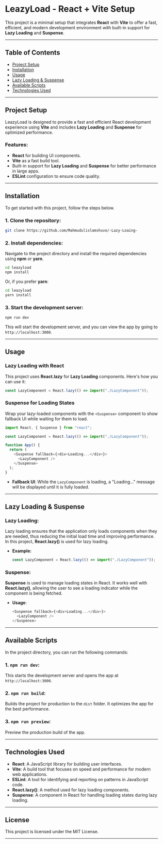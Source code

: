 # LeazyLoad - React + Vite Setup

This project is a minimal setup that integrates **React** with **Vite** to offer a fast, efficient, and modern development environment with built-in support for **Lazy Loading** and **Suspense**.

---

## Table of Contents

- [Project Setup](#project-setup)
- [Installation](#installation)
- [Usage](#usage)
- [Lazy Loading & Suspense](#lazy-loading--suspense)
- [Available Scripts](#available-scripts)
- [Technologies Used](#technologies-used)

---

## Project Setup

LeazyLoad is designed to provide a fast and efficient React development experience using **Vite** and includes **Lazy Loading** and **Suspense** for optimized performance.

### Features:

- **React** for building UI components.
- **Vite** as a fast build tool.
- Built-in support for **Lazy Loading** and **Suspense** for better performance in large apps.
- **ESLint** configuration to ensure code quality.

---

## Installation

To get started with this project, follow the steps below.

### 1. Clone the repository:

```bash
git clone https://github.com/Mahmudulislamshuvo/-Lazy-Loaing-
```

### 2. Install dependencies:

Navigate to the project directory and install the required dependencies using **npm** or **yarn**.

```bash
cd leazyload
npm install
```

Or, if you prefer **yarn**:

```bash
cd leazyload
yarn install
```

### 3. Start the development server:

```bash
npm run dev
```

This will start the development server, and you can view the app by going to `http://localhost:3000`.

---

## Usage

### Lazy Loading with React

This project uses **React.lazy** for **Lazy Loading** components. Here's how you can use it:

```javascript
const LazyComponent = React.lazy(() => import("./LazyComponent"));
```

### Suspense for Loading States

Wrap your lazy-loaded components with the `<Suspense>` component to show fallback UI while waiting for them to load.

```javascript
import React, { Suspense } from "react";

const LazyComponent = React.lazy(() => import("./LazyComponent"));

function App() {
  return (
    <Suspense fallback={<div>Loading...</div>}>
      <LazyComponent />
    </Suspense>
  );
}
```

- **Fallback UI**: While the `LazyComponent` is loading, a "Loading..." message will be displayed until it is fully loaded.

---

## Lazy Loading & Suspense

### **Lazy Loading**:

Lazy loading ensures that the application only loads components when they are needed, thus reducing the initial load time and improving performance. In this project, **React.lazy()** is used for lazy loading.

- **Example:**

  ```javascript
  const LazyComponent = React.lazy(() => import("./LazyComponent"));
  ```

### **Suspense**:

**Suspense** is used to manage loading states in React. It works well with **React.lazy()**, allowing the user to see a loading indicator while the component is being fetched.

- **Usage**:

  ```javascript
  <Suspense fallback={<div>Loading...</div>}>
    <LazyComponent />
  </Suspense>
  ```

---

## Available Scripts

In the project directory, you can run the following commands:

### 1. `npm run dev`:

This starts the development server and opens the app at `http://localhost:3000`.

### 2. `npm run build`:

Builds the project for production to the `dist` folder. It optimizes the app for the best performance.

### 3. `npm run preview`:

Preview the production build of the app.

---

## Technologies Used

- **React**: A JavaScript library for building user interfaces.
- **Vite**: A build tool that focuses on speed and performance for modern web applications.
- **ESLint**: A tool for identifying and reporting on patterns in JavaScript code.
- **React.lazy()**: A method used for lazy loading components.
- **Suspense**: A component in React for handling loading states during lazy loading.

---

## License

This project is licensed under the MIT License.

---
